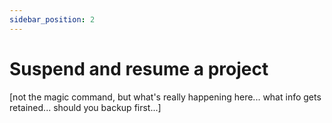 ```yaml
---
sidebar_position: 2
---
```


# Suspend and resume a project

[not the magic command, but what's really happening here... what info gets retained... should you backup first...]